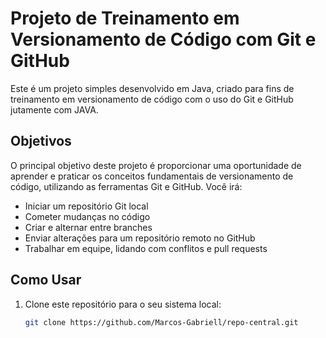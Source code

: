 # Projeto de Treinamento em Versionamento de Código com Git e GitHub

Este é um projeto simples desenvolvido em Java, criado para fins de treinamento em versionamento de código com o uso do Git e GitHub jutamente com JAVA.

## Objetivos

O principal objetivo deste projeto é proporcionar uma oportunidade de aprender e praticar os conceitos fundamentais de versionamento de código, utilizando as ferramentas Git e GitHub. Você irá:

- Iniciar um repositório Git local
- Cometer mudanças no código
- Criar e alternar entre branches
- Enviar alterações para um repositório remoto no GitHub
- Trabalhar em equipe, lidando com conflitos e pull requests

## Como Usar

1. Clone este repositório para o seu sistema local:
   ```sh
   git clone https://github.com/Marcos-Gabriell/repo-central.git

